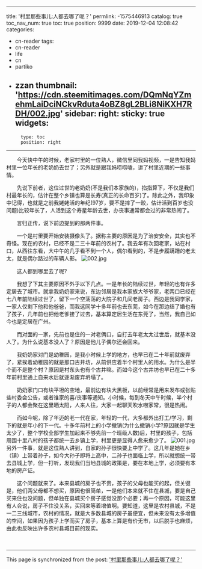 
---
title: '村里那些事儿:人都去哪了呢？'
permlink: -1575446913
catalog: true
toc_nav_num: true
toc: true
position: 9999
date: 2019-12-04 12:08:42
categories:
- cn-reader
tags:
- cn-reader
- life
- cn
- partiko
- zzan
thumbnail: 'https://cdn.steemitimages.com/DQmNqYZmehmLaiDciNCkvRduta4oBZ8gL2BLi8NiKXH7RDH/002.jpg'
sidebar:
    right:
        sticky: true
widgets:
    -
        type: toc
        position: right
---


　　今天快中午的时候，老家村里的一位熟人，微信里同我妈视频，一是告知我妈村里一位年长的老奶奶去世了；另外就是跟我妈唠唠嗑，讲了村里近期的一些事情。

　　先说下前者，这位过世的老奶奶(不是我们本家族的)，掐指算下，不仅是我们村最年长的，估计在整个乡镇也算是长寿(真正的长命百岁)了。除此之外，我印象中记得，也就是之前我姥姥活的年纪(97岁，要不是摔了一跤，估计活到百岁也没问题)比较年长了，人活到这个寿星年龄去世，办丧事通常都会过的非常热闹了。

　　言归正传，说下前边提到的那两件事。

　　一个是村里要开始安装摄像头了。据称主要的原因是为了治安安全，其实也不奇怪。现在的农村，已经不是二三十年前的农村了。我去年有次回老家，站在村口，从西往东看，大中午的几乎看不到一个人，偶尔看到的，不是步履蹒跚的老太太，就是偶尔路过的车辆人影。
![002.jpg](https://cdn.steemitimages.com/DQmNqYZmehmLaiDciNCkvRduta4oBZ8gL2BLi8NiKXH7RDH/002.jpg)

　　这人都到哪里去了呢?

　　我想了下其主要原因不外乎以下几点。一是年长的陆续过世，年轻的也有许多定居去了城市。就拿我奶奶家来说，东边邻居是我本家族大爷爷家，老两口已经在七八年前陆续过世了，留下一个空荡荡的大院子和几间老房子。西边是我同学家，一家人仅剩下他和他爸爸，而我这同学十多年前也去东莞，如今在那边结了婚也有了孩子，几年前也把他老爹接了过去，基本算定居生活在东莞了，当然，我自己如今也是定居在广州。

　　而对面的一家，先前也是住的一对老俩口，自打去年老太太过世后，就基本没人了。为什么说基本没人了？原因是他儿子偶尔还会回来。

　　我奶奶家对门是幼稚园，是我小时候上学的地方，也早已在二十年前就废弃了，紧挨着幼稚园的就是那口古井坊，从前供应着半个村里人的用水。为什么是半个而不是整个村？原因是村东头也有个古井嘛。而如今这个古井坊也早已在二十多年前村里通上自来水后就逐渐废弃坍塌了。

　　奶奶家门口有块平坦的空地，最前边有块大黑板，以前经常是用来发布或张贴些村委会公告，或者谁家的喜/丧事等通知。小时候，每到冬天中午时候，半个村子的人都会聚在这里晒太阳，人来人往，大家一起聊天吹水唠家常，很是热闹。

　　而如今呢，除了年迈的老一代在家，年轻的一代，大多都外出打工/学习，剩下的就是年小的下一代。十多年前村上的小学撤销(为什么撤销小学?原因就是学生太少了，整个学校全部学生加起来不够先前一个班级人数)后，村里的孩子，包括周围十里八村的孩子都统一去乡镇上学，村里更是显得人愈来愈少了。
![001.jpg](https://cdn.steemitimages.com/DQmNZSngu7c1NzLUU1Wd3eDVShXEtJL7m9CCSaWUQU3qvWd/001.jpg)
　　另外一件事，就是这位熟人讲到，自家的孙子很快要上中学了。这几年是她在乡（镇）上带着孙子，如今大孙子即将上高中，二孙子也面临上学，所以就想统一带去县城上学，但一打听，发现我们当地县城的政策是，要在本地上学，必须要有本地的房产证。

　　这个问题就来了。本来县城的房子也不贵，孩子的父母也能买的起，但关键是，他们两父母都不想买，原因也很简单，一是他们本来就不住在县城，要是自己买来住也没问题，但单独在县城买个房子感觉没那个必要；再一个原因，可能这里有人会说，房子不住没关系，买回来等着增值啊。要知道，这里是农村县城，不是一二三线城市，农村的情况，就是大多数县城的房子虽便宜，但未来没有太多增值的空间，如果因为孩子上学而买了房子，基本上算是有价无市，以后脱手也麻烦，由此也反映出许多农村县城目前的现实。

　　

- - -

This page is synchronized from the post: ['村里那些事儿:人都去哪了呢？'](https://steemit.com/@rivalhw/-1575446913)
